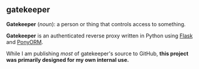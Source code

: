 ## gatekeeper

**Gatekeeper** (*noun*): a person or thing that controls access to something.

**Gatekeeper** is an authenticated reverse proxy written in Python using [Flask](http://flask.pocoo.org/) and [PonyORM](https://ponyorm.com/).

While I am publishing *most* of gatekeeper's source to GitHub, **this project was primarily designed for my own internal use.**
